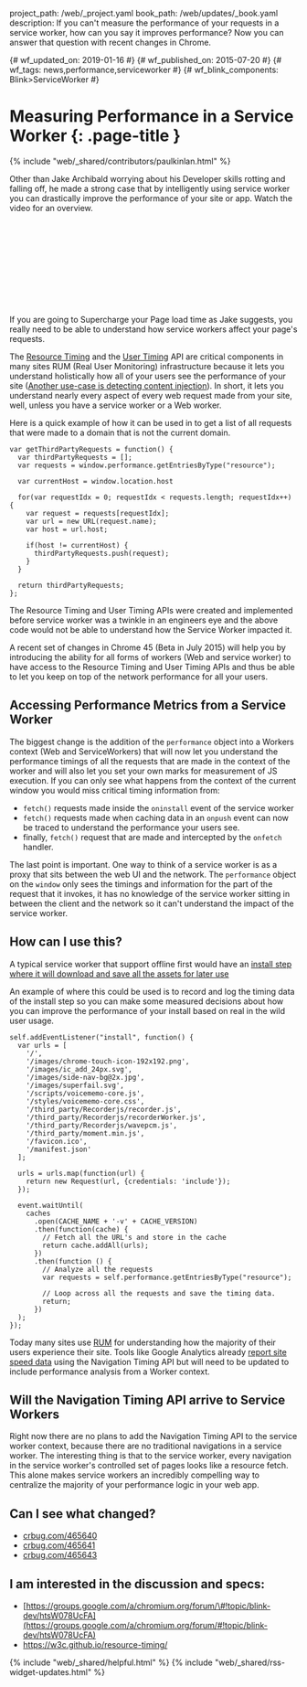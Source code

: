 project_path: /web/_project.yaml book_path: /web/updates/_book.yaml description: If you can't measure the performance of your requests in a service worker, how can you say it improves performance? Now you can answer that question with recent changes in Chrome.

{# wf_updated_on: 2019-01-16 #} {# wf_published_on: 2015-07-20 #} {# wf_tags: news,performance,serviceworker #} {# wf_blink_components: Blink>ServiceWorker #}

# Measuring Performance in a Service Worker {: .page-title }

{% include "web/_shared/contributors/paulkinlan.html" %}

Other than Jake Archibald worrying about his Developer skills rotting and falling off, he made a strong case that by intelligently using service worker you can drastically improve the performance of your site or app. Watch the video for an overview.

<div class="video-wrapper">
  <iframe class="devsite-embedded-youtube-video" data-video-id="d5_6yHixpsQ"
          data-autohide="1" data-showinfo="0" frameborder="0" allowfullscreen>
  </iframe>
</div>

If you are going to Supercharge your Page load time as Jake suggests, you really need to be able to understand how service workers affect your page's requests.

The [Resource Timing](https://w3c.github.io/resource-timing/) and the [User Timing](https://w3c.github.io/user-timing/) API are critical components in many sites RUM (Real User Monitoring) infrastructure because it lets you understand holistically how all of your users see the performance of your site ([Another use-case is detecting content injection](https://paul.kinlan.me/detecting-injected-content/)). In short, it lets you understand nearly every aspect of every web request made from your site, well, unless you have a service worker or a Web worker.

Here is a quick example of how it can be used in to get a list of all requests that were made to a domain that is not the current domain.

    var getThirdPartyRequests = function() {
      var thirdPartyRequests = [];
      var requests = window.performance.getEntriesByType("resource");
    
      var currentHost = window.location.host
    
      for(var requestIdx = 0; requestIdx < requests.length; requestIdx++) {
        var request = requests[requestIdx];
        var url = new URL(request.name);
        var host = url.host;
    
        if(host != currentHost) {
          thirdPartyRequests.push(request);
        }
      }
    
      return thirdPartyRequests;
    };
    

The Resource Timing and User Timing APIs were created and implemented before service worker was a twinkle in an engineers eye and the above code would not be able to understand how the Service Worker impacted it.

A recent set of changes in Chrome 45 (Beta in July 2015) will help you by introducing the ability for all forms of workers (Web and service worker) to have access to the Resource Timing and User Timing APIs and thus be able to let you keep on top of the network performance for all your users.

## Accessing Performance Metrics from a Service Worker

The biggest change is the addition of the `performance` object into a Workers context (Web and ServiceWorkers) that will now let you understand the performance timings of all the requests that are made in the context of the worker and will also let you set your own marks for measurement of JS execution. If you can only see what happens from the context of the current window you would miss critical timing information from:

* `fetch()` requests made inside the `oninstall` event of the service worker
* `fetch()` requests made when caching data in an `onpush` event can now be traced to understand the performance your users see.
* finally, `fetch()` request that are made and intercepted by the `onfetch` handler.

The last point is important. One way to think of a service worker is as a proxy that sits between the web UI and the network. The `performance` object on the `window` only sees the timings and information for the part of the request that it invokes, it has no knowledge of the service worker sitting in between the client and the network so it can't understand the impact of the service worker.

## How can I use this?

A typical service worker that support offline first would have an [install step where it will download and save all the assets for later use](https://github.com/GoogleChrome/voice-memos/blob/27f2ceac81aa2ee1a02fbce05bedce571709b29e/src/scripts/sw.js)

An example of where this could be used is to record and log the timing data of the install step so you can make some measured decisions about how you can improve the performance of your install based on real in the wild user usage.

    self.addEventListener("install", function() {
      var urls = [
        '/',
        '/images/chrome-touch-icon-192x192.png',
        '/images/ic_add_24px.svg',
        '/images/side-nav-bg@2x.jpg',
        '/images/superfail.svg',
        '/scripts/voicememo-core.js',
        '/styles/voicememo-core.css',
        '/third_party/Recorderjs/recorder.js',
        '/third_party/Recorderjs/recorderWorker.js',
        '/third_party/Recorderjs/wavepcm.js',
        '/third_party/moment.min.js',
        '/favicon.ico',
        '/manifest.json'
      ];
    
      urls = urls.map(function(url) {
        return new Request(url, {credentials: 'include'});
      });
    
      event.waitUntil(
        caches
          .open(CACHE_NAME + '-v' + CACHE_VERSION)
          .then(function(cache) {
            // Fetch all the URL's and store in the cache
            return cache.addAll(urls);
          })
          .then(function () {
            // Analyze all the requests
            var requests = self.performance.getEntriesByType("resource");
    
            // Loop across all the requests and save the timing data.
            return;
          })
      );
    });
    

Today many sites use [RUM](https://en.wikipedia.org/wiki/Real_user_monitoring) for understanding how the majority of their users experience their site. Tools like Google Analytics already [report site speed data](https://support.google.com/analytics/answer/1205784) using the Navigation Timing API but will need to be updated to include performance analysis from a Worker context.

## Will the Navigation Timing API arrive to Service Workers

Right now there are no plans to add the Navigation Timing API to the service worker context, because there are no traditional navigations in a service worker. The interesting thing is that to the service worker, every navigation in the service worker's controlled set of pages looks like a resource fetch. This alone makes service workers an incredibly compelling way to centralize the majority of your performance logic in your web app.

## Can I see what changed?

* [crbug.com/465640](https://crbug.com/465640) 
* [crbug.com/465641](https://crbug.com/465641) 
* [crbug.com/465643](https://crbug.com/465643)

## I am interested in the discussion and specs:

* [https://groups.google.com/a/chromium.org/forum/\#!topic/blink-dev/htsW078UcFA](https://groups.google.com/a/chromium.org/forum/#!topic/blink-dev/htsW078UcFA) 
* <https://w3c.github.io/resource-timing/> 

{% include "web/_shared/helpful.html" %} {% include "web/_shared/rss-widget-updates.html" %}